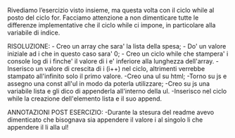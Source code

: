 Rivediamo l’esercizio visto insieme, ma questa volta con il ciclo while al posto del ciclo for.
Facciamo attenzione a non dimenticare tutte le differenze implementative che il ciclo while ci impone, in particolare alla variabile di indice.

RISOLUZIONE:
            - Creo un array che sara' la lista della spesa;
            - Do' un valore iniziale ad i che in questo caso sara' 0;
            - Creo un ciclo while che stampera' i console log di i    finche' il valore di i e' inferiore alla lunghezza dell'array.
            - Inserisco un valore di crescita di i (i++) nel ciclo, altrimenti verrebbe stampato all'infinito solo il primo valore.
            -Creo una ul su html;
            -Torno su js e assegno una const all'ul in modo da poterla utilizzare;
            -Creo su js una variabile lista e gli dico di appenderla all'interno della ul.
            -Inserisco nel ciclo while la creazione dell'elemento lista e il suo append.

ANNOTAZIONI POST ESERCIZIO:
            -Durante la stesura del readme avevo dimenticato che bisognava sia appendere il valore i al singolo li che appendere il li alla ul!           